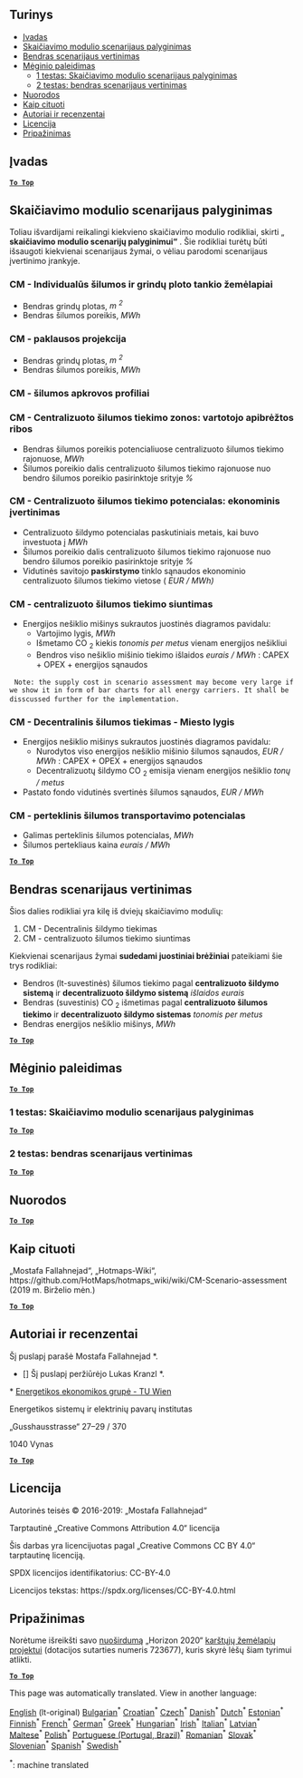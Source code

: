 <h2> Turinys </h2><ul><li> <a href="#introduction">Įvadas</a> </li><li> <a href="#Calculation-module-scenario-comparison">Skaičiavimo modulio scenarijaus palyginimas</a> </li><li> <a href="#Overall-scenario-assessment">Bendras scenarijaus vertinimas</a> </li><li> <a href="#sample-run">Mėginio paleidimas</a> <ul><li> <a href="#test-run-1-calculation-module-scenario-comparison">1 testas: Skaičiavimo modulio scenarijaus palyginimas</a> </li><li> <a href="#test-run-2-overall-scenario-assessment">2 testas: bendras scenarijaus vertinimas</a> </li></ul></li><li> <a href="#references">Nuorodos</a> </li><li> <a href="#how-to-cite">Kaip cituoti</a> </li><li> <a href="#authors-and-reviewers">Autoriai ir recenzentai</a> </li><li> <a href="#license">Licencija</a> </li><li> <a href="#acknowledgement">Pripažinimas</a> </li></ul><h2> Įvadas </h2><p><ins> <code><strong><a href="#table-of-contents">To Top</a></strong></code> </ins> </p><h2> Skaičiavimo modulio scenarijaus palyginimas </h2><p> Toliau išvardijami reikalingi kiekvieno skaičiavimo modulio rodikliai, skirti „ <strong>skaičiavimo modulio scenarijų palyginimui“</strong> . Šie rodikliai turėtų būti išsaugoti kiekvienai scenarijaus žymai, o vėliau parodomi scenarijaus įvertinimo įrankyje. </p><h3> CM - Individualūs šilumos ir grindų ploto tankio žemėlapiai </h3><ul><li> Bendras grindų plotas, <em><em>m <sup>2</sup></em></em> </li><li> Bendras šilumos poreikis, <em><em>MWh</em></em> </li></ul><h3> CM - paklausos projekcija </h3><ul><li> Bendras grindų plotas, <em><em>m <sup>2</sup></em></em> </li><li> Bendras šilumos poreikis, <em><em>MWh</em></em> </li></ul><h3> CM - šilumos apkrovos profiliai </h3><h3> CM - Centralizuoto šilumos tiekimo zonos: vartotojo apibrėžtos ribos </h3><ul><li> Bendras šilumos poreikis potencialiuose centralizuoto šilumos tiekimo rajonuose, <em><em>MWh</em></em> </li><li> Šilumos poreikio dalis centralizuoto šilumos tiekimo rajonuose nuo bendro šilumos poreikio pasirinktoje srityje <em><em>%</em></em> </li></ul><h3> CM - Centralizuoto šilumos tiekimo potencialas: ekonominis įvertinimas </h3><ul><li> Centralizuoto šildymo potencialas paskutiniais metais, kai buvo investuota į <em><em>MWh</em></em> </li><li> Šilumos poreikio dalis centralizuoto šilumos tiekimo rajonuose nuo bendro šilumos poreikio pasirinktoje srityje <em><em>%</em></em> </li><li> Vidutinės savitojo <strong>paskirstymo</strong> tinklo sąnaudos ekonominio centralizuoto šilumos tiekimo vietose ( <em><em>EUR / MWh)</em></em> </li></ul><h3> CM - centralizuoto šilumos tiekimo siuntimas </h3><ul><li> Energijos nešiklio mišinys sukrautos juostinės diagramos pavidalu: <ul><li> Vartojimo lygis, <em><em>MWh</em></em> </li><li> Išmetamo CO <sub>2</sub> kiekis <em><em>tonomis per metus</em></em> vienam energijos nešikliui </li><li> Bendros viso nešiklio mišinio tiekimo išlaidos <em><em>eurais / MWh</em></em> : CAPEX + OPEX + energijos sąnaudos </li></ul></li></ul><pre> <code>Note: the supply cost in scenario assessment may become very large if we show it in form of bar charts for all energy carriers. It shall be disscussed further for the implementation.</code> </pre><h3> CM - Decentralinis šilumos tiekimas - Miesto lygis </h3><ul><li> Energijos nešiklio mišinys sukrautos juostinės diagramos pavidalu: <ul><li> Nurodytos viso energijos nešiklio mišinio šilumos sąnaudos, <em><em>EUR / MWh</em></em> : CAPEX + OPEX + energijos sąnaudos </li><li> Decentralizuotų šildymo CO <sub>2</sub> emisija vienam energijos nešiklio <em><em>tonų / metus</em></em> </li></ul></li><li> Pastato fondo vidutinės svertinės šilumos sąnaudos, <em><em>EUR / MWh</em></em> </li></ul><h3> CM - perteklinis šilumos transportavimo potencialas </h3><ul><li> Galimas perteklinis šilumos potencialas, <em><em>MWh</em></em> </li><li> Šilumos pertekliaus kaina <em><em>eurais / MWh</em></em> </li></ul><p><ins> <code><strong><a href="#table-of-contents">To Top</a></strong></code> </ins> </p><h2> Bendras scenarijaus vertinimas </h2><p> Šios dalies rodikliai yra kilę iš dviejų skaičiavimo modulių: </p><ol><li> CM - Decentralinis šildymo tiekimas </li><li> CM - centralizuoto šilumos tiekimo siuntimas </li></ol><p> Kiekvienai scenarijaus žymai <strong>sudedami juostiniai brėžiniai</strong> pateikiami šie trys rodikliai: </p><ul><li> Bendros (lt-suvestinės) šilumos tiekimo pagal <strong>centralizuoto šildymo sistemą</strong> ir <strong>decentralizuoto šildymo sistemą</strong> <em><em>išlaidos eurais</em></em> </li><li> Bendras (suvestinis) CO <sub>2</sub> išmetimas pagal <strong>centralizuoto šilumos tiekimo</strong> ir <strong>decentralizuoto šildymo sistemas</strong> <em><em>tonomis per metus</em></em> </li><li> Bendras energijos nešiklio mišinys, <em><em>MWh</em></em> </li></ul><p><ins> <code><strong><a href="#table-of-contents">To Top</a></strong></code> </ins> </p><h2> Mėginio paleidimas </h2><p><ins> <code><strong><a href="#table-of-contents">To Top</a></strong></code> </ins> </p><h3> 1 testas: Skaičiavimo modulio scenarijaus palyginimas </h3><p><ins> <code><strong><a href="#table-of-contents">To Top</a></strong></code> </ins> </p><h3> 2 testas: bendras scenarijaus vertinimas </h3><p><ins> <code><strong><a href="#table-of-contents">To Top</a></strong></code> </ins> </p><h2> Nuorodos </h2><p><ins> <code><strong><a href="#table-of-contents">To Top</a></strong></code> </ins> </p><h2> Kaip cituoti </h2><p> „Mostafa Fallahnejad“, „Hotmaps-Wiki“, https://github.com/HotMaps/hotmaps_wiki/wiki/CM-Scenario-assessment (2019 m. Birželio mėn.) </p><p><ins> <code><strong><a href="#table-of-contents">To Top</a></strong></code> </ins> </p><h2> Autoriai ir recenzentai </h2><p> Šį puslapį parašė Mostafa Fallahnejad *. </p><ul><li> [] Šį puslapį peržiūrėjo Lukas Kranzl *. </li></ul><p> * <a href="https://eeg.tuwien.ac.at/">Energetikos ekonomikos grupė - TU Wien</a> </p><p> Energetikos sistemų ir elektrinių pavarų institutas </p><p> „Gusshausstrasse“ 27–29 / 370 </p><p> 1040 Vynas </p><p><ins> <code><strong><a href="#table-of-contents">To Top</a></strong></code> </ins> </p><h2> Licencija </h2><p> Autorinės teisės © 2016-2019: „Mostafa Fallahnejad“ </p><p> Tarptautinė „Creative Commons Attribution 4.0“ licencija </p><p> Šis darbas yra licencijuotas pagal „Creative Commons CC BY 4.0“ tarptautinę licenciją. </p><p> SPDX licencijos identifikatorius: CC-BY-4.0 </p><p> Licencijos tekstas: https://spdx.org/licenses/CC-BY-4.0.html </p><h2> Pripažinimas </h2><p> Norėtume išreikšti savo <a href="https://www.hotmaps-project.eu">nuoširdumą</a> „Horizon 2020“ <a href="https://www.hotmaps-project.eu">karštųjų žemėlapių projektui</a> (dotacijos sutarties numeris 723677), kuris skyrė lėšų šiam tyrimui atlikti. </p><p><ins> <code><strong><a href="#table-of-contents">To Top</a></strong></code> </ins> </p>

This page was automatically translated. View in another language:

[English](en-CM-Scenario-assessment) (lt-original) [Bulgarian](bg-CM-Scenario-assessment)<sup>\*</sup> [Croatian](hr-CM-Scenario-assessment)<sup>\*</sup> [Czech](cs-CM-Scenario-assessment)<sup>\*</sup> [Danish](da-CM-Scenario-assessment)<sup>\*</sup> [Dutch](nl-CM-Scenario-assessment)<sup>\*</sup> [Estonian](et-CM-Scenario-assessment)<sup>\*</sup> [Finnish](fi-CM-Scenario-assessment)<sup>\*</sup> [French](fr-CM-Scenario-assessment)<sup>\*</sup> [German](de-CM-Scenario-assessment)<sup>\*</sup> [Greek](el-CM-Scenario-assessment)<sup>\*</sup> [Hungarian](hu-CM-Scenario-assessment)<sup>\*</sup> [Irish](ga-CM-Scenario-assessment)<sup>\*</sup> [Italian](it-CM-Scenario-assessment)<sup>\*</sup> [Latvian](lv-CM-Scenario-assessment)<sup>\*</sup>  [Maltese](mt-CM-Scenario-assessment)<sup>\*</sup> [Polish](pl-CM-Scenario-assessment)<sup>\*</sup> [Portuguese (Portugal, Brazil)](pt-CM-Scenario-assessment)<sup>\*</sup> [Romanian](ro-CM-Scenario-assessment)<sup>\*</sup> [Slovak](sk-CM-Scenario-assessment)<sup>\*</sup> [Slovenian](sl-CM-Scenario-assessment)<sup>\*</sup> [Spanish](es-CM-Scenario-assessment)<sup>\*</sup> [Swedish](sv-CM-Scenario-assessment)<sup>\*</sup> 

<sup>\*</sup>: machine translated
